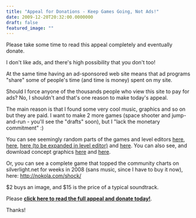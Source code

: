 ```yaml
---
title: "Appeal for Donations - Keep Games Going, Not Ads!"
date: 2009-12-20T20:32:00.0000000
draft: false
featured_image: ""
---
```


<p>Please take some time to read this appeal completely and eventually donate.</p>
<p>I don't like ads, and there's high possibility that you don't too!</p>
<p>At the same time having an ad-sponsored web site means that ad programs "share" some of people's time (and time is money) spent on my site.</p>
<p>Should I force anyone of the thousands people who view this site to pay for ads? No, I shouldn't and that's one reason to make today's appeal.</p>
<p>The main reason is that I found some very cool music, graphics and so on but they are paid. I want to make 2 more games (space shooter and jump-and-run&nbsp;- you'll see the "drafts" soon), but I "lack the monetary commitment" :)</p>
<p>You can see seemingly random parts of the games and level editors <a href="http://www.nokola.com/starfield/">here</a>, <a href="http://www.nokola.com/BumpMapping/">here</a>, <a href="http://www.nokola.com/Adorners/">here (to be expanded in level editor)</a>&nbsp;and <a href="http://www.nokola.com/LivingNoise/">here</a>. You can also see, and download concept graphics <a href="http://nokola.com/images/planet1.jpg">here</a> and&nbsp;<a href="http://blogs.msdn.com/nikola/archive/2009/07/16/a-taste-of-what-s-to-come-my-new-game-concept-art.aspx">here</a>.</p>
<p>Or, you can see a complete game that topped the community charts on silverlight.net for weeks in 2008 (sans music, since I have to buy it now), here: <a href="http://nokola.com/shock/">http://nokola.com/shock/</a></p>
<p>$2 buys an image, and $15 is the price of a typical soundtrack.</p>
<p>Please <strong><a href="http://nokola.com/shock/donate.aspx">click here to read the full appeal and donate today!</a></strong>.</p>
<p>Thanks!</p>